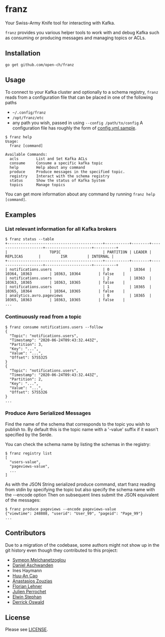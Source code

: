 # franz


Your Swiss-Army Knife tool for interacting with Kafka.

`franz` provides you various helper tools to work with and debug Kafka such as consuming or producing messages and
managing topics or ACLs.

## Installation
```console
go get github.com/open-ch/franz
```

## Usage
To connect to your Kafka cluster and optionally to a schema registry, `franz` reads from a configuration file that can be
placed in one of the following paths
- `~/.config/franz`
- `/opt/franz/etc`
- any path you wish, passed in using `--config /path/to/config`
A configuration file has roughly the form of [config.yml.sample](config.yml.sample).

```console
$ franz help
Usage:
  franz [command]

Available Commands:
  acls        List and Set Kafka ACLs
  consume     Consume a specific kafka topic
  help        Help about any command
  produce     Produce messages in the specified topic.
  registry    Interact with the schema registry
  status      Show the status of Kafka System
  topics      Manage topics
```

You can get more information about any command by running `franz help [command]`.

## Examples
### List relevant information for all Kafka brokers
```console
$ franz status --table
+-------------------------------------------+-----------+--------+---------------------+---------------------+----------+
|                   TOPIC                   | PARTITION | LEADER |      REPLICAS       |         ISR         | INTERNAL |
+-------------------------------------------+-----------+--------+---------------------+---------------------+----------+
| notifications.users                       | 0         | 10364  | 10364, 10363        | 10363, 10364        | false    |
| notifications.users                       | 2         | 10363  | 10363, 10365        | 10363, 10365        | false    |
| notifications.users                       | 1         | 10365  | 10365, 10364        | 10364, 10365        | false    |
| analytics.avro.pageviews                  | 0         | 10365  | 10365, 10363        | 10363, 10365        | false    |
...
```

### Continuously read from a topic
```console
$ franz consume notifications.users --follow
{
  "Topic": "notifications.users",
  "Timestamp": "2020-06-24T09:43:32.443Z",
  "Partition": 3,
  "Key": "...",
  "Value": "...",
  "Offset": 5755325
}
{
  "Topic": "notifications.users",
  "Timestamp": "2020-06-24T09:43:32.443Z",
  "Partition": 2,
  "Key": "...",
  "Value": "...",
  "Offset": 5755326
}
...
```

### Produce Avro Serialized Messages

Find the name of the schema that corresponds to the topic you wish to publish to.
By default this is the topic name with a '-value' suffix if it wasn't specified by the Serde.

You can check the schema name by listing the schemas in the registry:
```console
$ franz registry list
[
  "users-value",
  "pageviews-value",
  ...
]
```
As with the JSON String serialized produce command, start franz reading from stdin
by specifying the topic but also specify the schema name with the --encode option
Then on subsequent lines submit the JSON equivalent of the messages:
```console
$ franz produce pageviews --encode pageviews-value
{"viewtime": 248888, "userid": "User_99", "pageid": "Page_99"}
...
```

## Contributors
Due to a migration of the codebase, some authors might not show up in the git history even though they contributed to
this project:
- [Symeon Meichanetzoglou](https://github.com/symaras)
- [Daniel Aschwanden](https://github.com/nimdanitro)
- Ines Haymann
- [Huu-An Cao](https://github.com/Huuancao)
- [Anastasios Zouzias](https://github.com/zouzias)
- [Florian Lehner](https://github.com/florianl)
- [Julien Perrochet](https://github.com/Shastick)
- [Elwin Stephan](https://github.com/elwin)
- [Derrick Oswald](https://github.com/derrickoswald)

## License
Please see [LICENSE](LICENSE).
